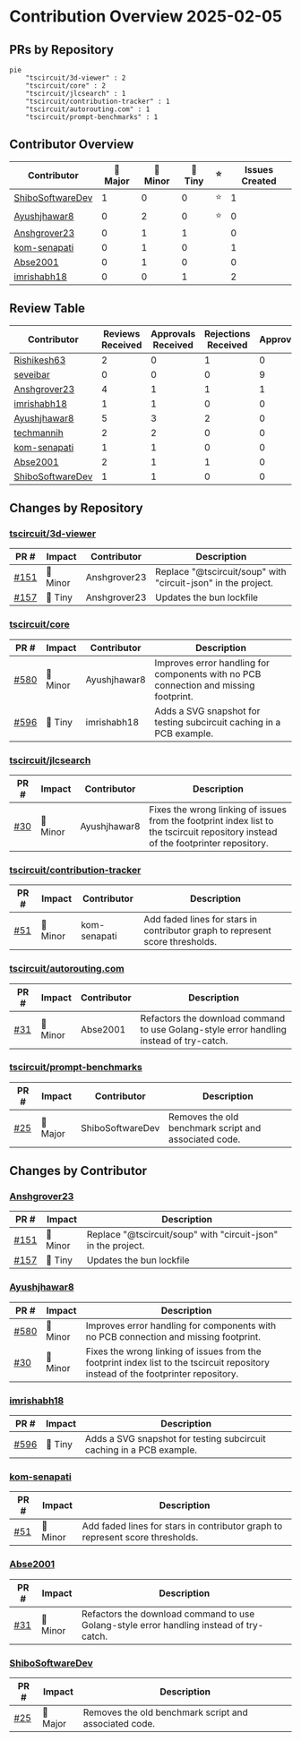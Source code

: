 # Contribution Overview 2025-02-05

## PRs by Repository

```mermaid
pie
    "tscircuit/3d-viewer" : 2
    "tscircuit/core" : 2
    "tscircuit/jlcsearch" : 1
    "tscircuit/contribution-tracker" : 1
    "tscircuit/autorouting.com" : 1
    "tscircuit/prompt-benchmarks" : 1
```

## Contributor Overview

| Contributor | 🐳 Major | 🐙 Minor | 🐌 Tiny | ⭐ | Issues Created |
|-------------|---------|---------|---------|-----|----------------|
| [ShiboSoftwareDev](#ShiboSoftwareDev) | 1 | 0 | 0 | ⭐ | 1 |
| [Ayushjhawar8](#Ayushjhawar8) | 0 | 2 | 0 | ⭐ | 0 |
| [Anshgrover23](#Anshgrover23) | 0 | 1 | 1 |  | 0 |
| [kom-senapati](#kom-senapati) | 0 | 1 | 0 |  | 1 |
| [Abse2001](#Abse2001) | 0 | 1 | 0 |  | 0 |
| [imrishabh18](#imrishabh18) | 0 | 0 | 1 |  | 2 |

## Review Table

[reviews-received-hover]: ## "Number of reviews received for PRs for this contributor"
[approvals-received-hover]: ## "Number of approvals received for PRs this contributor authored"
[rejections-received-hover]: ## "Number of rejections received for PRs this contributor authored"
[prs-opened-hover]: ## "Number of PRs opened by this contributor"
[issues-created-hover]: ## "Number of issues created by this contributor"
[bountied-issues-hover]: ## "Number of issues this contributor created with a bounty"
[bountied-issue-$-hover]: ## "Total bounty amount placed on issues authored by this contributor"

| Contributor | Reviews Received | Approvals Received | Rejections Received | Approvals | Rejections | PRs Opened | PRs Merged | Issues Created | Bountied Issues | Bountied Issue $ |
|---|---|---|---|---|---|---|---|---|---|---|
| [Rishikesh63](#Rishikesh63) | 2 | 0 | 1 | 0 | 0 | 3 | 0 | 0 | 0 | 0 |
| [seveibar](#seveibar) | 0 | 0 | 0 | 9 | 4 | 0 | 0 | 10 | 9 | 124 |
| [Anshgrover23](#Anshgrover23) | 4 | 1 | 1 | 1 | 0 | 3 | 2 | 0 | 0 | 0 |
| [imrishabh18](#imrishabh18) | 1 | 1 | 0 | 0 | 1 | 1 | 1 | 2 | 0 | 0 |
| [Ayushjhawar8](#Ayushjhawar8) | 5 | 3 | 2 | 0 | 0 | 2 | 2 | 0 | 0 | 0 |
| [techmannih](#techmannih) | 2 | 2 | 0 | 0 | 0 | 1 | 0 | 0 | 0 | 0 |
| [kom-senapati](#kom-senapati) | 1 | 1 | 0 | 0 | 0 | 1 | 1 | 1 | 1 | 2 |
| [Abse2001](#Abse2001) | 2 | 1 | 1 | 0 | 0 | 1 | 1 | 0 | 0 | 0 |
| [ShiboSoftwareDev](#ShiboSoftwareDev) | 1 | 1 | 0 | 0 | 0 | 1 | 1 | 1 | 1 | 12 |

## Changes by Repository

### [tscircuit/3d-viewer](https://github.com/tscircuit/3d-viewer)

| PR # | Impact | Contributor | Description |
|------|--------|-------------|-------------|
| [#151](https://github.com/tscircuit/3d-viewer/pull/151) | 🐙 Minor | Anshgrover23 | Replace "@tscircuit/soup" with "circuit-json" in the project. |
| [#157](https://github.com/tscircuit/3d-viewer/pull/157) | 🐌 Tiny | Anshgrover23 | Updates the bun lockfile |

### [tscircuit/core](https://github.com/tscircuit/core)

| PR # | Impact | Contributor | Description |
|------|--------|-------------|-------------|
| [#580](https://github.com/tscircuit/core/pull/580) | 🐙 Minor | Ayushjhawar8 | Improves error handling for components with no PCB connection and missing footprint. |
| [#596](https://github.com/tscircuit/core/pull/596) | 🐌 Tiny | imrishabh18 | Adds a SVG snapshot for testing subcircuit caching in a PCB example. |

### [tscircuit/jlcsearch](https://github.com/tscircuit/jlcsearch)

| PR # | Impact | Contributor | Description |
|------|--------|-------------|-------------|
| [#30](https://github.com/tscircuit/jlcsearch/pull/30) | 🐙 Minor | Ayushjhawar8 | Fixes the wrong linking of issues from the footprint index list to the tscircuit repository instead of the footprinter repository. |

### [tscircuit/contribution-tracker](https://github.com/tscircuit/contribution-tracker)

| PR # | Impact | Contributor | Description |
|------|--------|-------------|-------------|
| [#51](https://github.com/tscircuit/contribution-tracker/pull/51) | 🐙 Minor | kom-senapati | Add faded lines for stars in contributor graph to represent score thresholds. |

### [tscircuit/autorouting.com](https://github.com/tscircuit/autorouting.com)

| PR # | Impact | Contributor | Description |
|------|--------|-------------|-------------|
| [#31](https://github.com/tscircuit/autorouting.com/pull/31) | 🐙 Minor | Abse2001 | Refactors the download command to use Golang-style error handling instead of try-catch. |

### [tscircuit/prompt-benchmarks](https://github.com/tscircuit/prompt-benchmarks)

| PR # | Impact | Contributor | Description |
|------|--------|-------------|-------------|
| [#25](https://github.com/tscircuit/prompt-benchmarks/pull/25) | 🐳 Major | ShiboSoftwareDev | Removes the old benchmark script and associated code. |

## Changes by Contributor

### [Anshgrover23](https://github.com/Anshgrover23)

| PR # | Impact | Description |
|------|--------|-------------|
| [#151](https://github.com/tscircuit/3d-viewer/pull/151) | 🐙 Minor | Replace "@tscircuit/soup" with "circuit-json" in the project. |
| [#157](https://github.com/tscircuit/3d-viewer/pull/157) | 🐌 Tiny | Updates the bun lockfile |

### [Ayushjhawar8](https://github.com/Ayushjhawar8)

| PR # | Impact | Description |
|------|--------|-------------|
| [#580](https://github.com/tscircuit/core/pull/580) | 🐙 Minor | Improves error handling for components with no PCB connection and missing footprint. |
| [#30](https://github.com/tscircuit/jlcsearch/pull/30) | 🐙 Minor | Fixes the wrong linking of issues from the footprint index list to the tscircuit repository instead of the footprinter repository. |

### [imrishabh18](https://github.com/imrishabh18)

| PR # | Impact | Description |
|------|--------|-------------|
| [#596](https://github.com/tscircuit/core/pull/596) | 🐌 Tiny | Adds a SVG snapshot for testing subcircuit caching in a PCB example. |

### [kom-senapati](https://github.com/kom-senapati)

| PR # | Impact | Description |
|------|--------|-------------|
| [#51](https://github.com/tscircuit/contribution-tracker/pull/51) | 🐙 Minor | Add faded lines for stars in contributor graph to represent score thresholds. |

### [Abse2001](https://github.com/Abse2001)

| PR # | Impact | Description |
|------|--------|-------------|
| [#31](https://github.com/tscircuit/autorouting.com/pull/31) | 🐙 Minor | Refactors the download command to use Golang-style error handling instead of try-catch. |

### [ShiboSoftwareDev](https://github.com/ShiboSoftwareDev)

| PR # | Impact | Description |
|------|--------|-------------|
| [#25](https://github.com/tscircuit/prompt-benchmarks/pull/25) | 🐳 Major | Removes the old benchmark script and associated code. |

